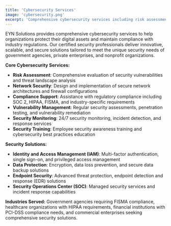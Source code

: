 ```yaml
---
title: 'Cybersecurity Services'
image: 'cybersecurity.png'
excerpt: 'Comprehensive cybersecurity services including risk assessment, network security, compliance support, and vulnerability management to protect your organization.'
---
```


EYN Solutions provides comprehensive cybersecurity services to help organizations protect their digital assets and maintain compliance with industry regulations. Our certified security professionals deliver innovative, scalable, and secure solutions tailored to meet the unique security needs of government agencies, private enterprises, and nonprofit organizations.

**Core Cybersecurity Services:**
- **Risk Assessment**: Comprehensive evaluation of security vulnerabilities and threat landscape analysis
- **Network Security**: Design and implementation of secure network architectures and firewall configurations
- **Compliance Support**: Assistance with regulatory compliance including SOC 2, HIPAA, FISMA, and industry-specific requirements
- **Vulnerability Management**: Regular security assessments, penetration testing, and vulnerability remediation
- **Security Monitoring**: 24/7 security monitoring, incident detection, and response services
- **Security Training**: Employee security awareness training and cybersecurity best practices education

**Security Solutions:**
- **Identity and Access Management (IAM)**: Multi-factor authentication, single sign-on, and privileged access management
- **Data Protection**: Encryption, data loss prevention, and secure data backup solutions
- **Endpoint Security**: Advanced threat protection, endpoint detection and response (EDR) solutions
- **Security Operations Center (SOC)**: Managed security services and incident response capabilities

**Industries Served:**
Government agencies requiring FISMA compliance, healthcare organizations with HIPAA requirements, financial institutions with PCI-DSS compliance needs, and commercial enterprises seeking comprehensive security solutions.
